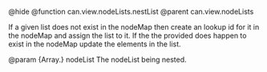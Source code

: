 @hide
@function can.view.nodeLists.nestList
@parent can.view.nodeLists

If a given list does not exist in the nodeMap then create an lookup
id for it in the nodeMap and assign the list to it.
If the the provided does happen to exist in the nodeMap update the
elements in the list.

@param {Array.<HTMLElement>} nodeList The nodeList being nested.